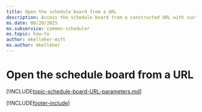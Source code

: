 ```yaml
---
title: Open the schedule board from a URL
description: Access the schedule board from a constructed URL with custom parameters.
ms.date: 08/20/2025
ms.subservice: common-scheduler
ms.topic: how-to
author: mkelleher-msft
ms.author: mkelleher
---
```


# Open the schedule board from a URL

[!INCLUDE[topic-schedule-board-URL-parameters.md](../shared/urs/schedule-board-URL-parameters.md)]

[!INCLUDE[footer-include](../includes/footer-banner.md)]